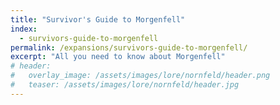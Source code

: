 ```yaml
---
title: "Survivor's Guide to Morgenfell"
index:
  - survivors-guide-to-morgenfell
permalink: /expansions/survivors-guide-to-morgenfell/
excerpt: "All you need to know about Morgenfell"
# header:
#   overlay_image: /assets/images/lore/nornfeld/header.png
#   teaser: /assets/images/lore/nornfeld/header.jpg
---
```

